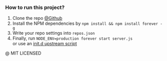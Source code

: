 ### How to run this project?
1. Clone the repo [@Github](http://github.com/epicallan/github-deploy-server)<br>
2. Install the NPM dependencies by `npm install && npm install forever -g`<br>
3. Write your repo settings into `repos.json`<br>
4. Finally, run  `NODE_ENV=production forever start server.js`
  <br> or use an [init.d upstream script](http://github.com/epicallan/github-deploy-server/example.github-deploy.sh)

@ MIT LICENSED

